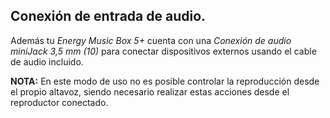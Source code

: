 
## Conexión de entrada de audio.

Además tu *Energy Music Box 5+* cuenta con una *Conexión de audio miniJack 3,5 mm (10)* para conectar dispositivos externos usando el cable de audio incluido. 


**NOTA:** En este modo de uso no es posible controlar la reproducción desde el propio altavoz, siendo necesario realizar estas acciones desde el reproductor conectado.


